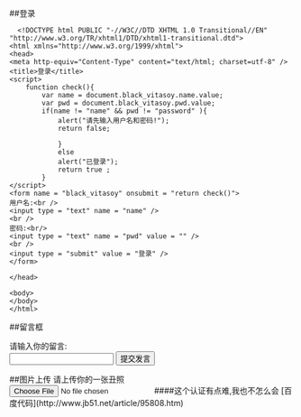 ##登录
```
  <!DOCTYPE html PUBLIC "-//W3C//DTD XHTML 1.0 Transitional//EN" "http://www.w3.org/TR/xhtml1/DTD/xhtml1-transitional.dtd">
<html xmlns="http://www.w3.org/1999/xhtml">
<head>
<meta http-equiv="Content-Type" content="text/html; charset=utf-8" />
<title>登录</title>
<script>
	function check(){
		var name = document.black_vitasoy.name.value;
		var pwd = document.black_vitasoy.pwd.value;
		if(name != "name" && pwd != "password" ){
			alert("请先输入用户名和密码!");
			return false;
			
			}
			else
			alert("已登录");
			return true ;
		}
</script>
<form name = "black_vitasoy" onsubmit = "return check()">
用户名:<br />
<input type = "text" name = "name" />
<br />
密码:<br/>
<input type = "text" name = "pwd" value = "" />
<br />
<input type = "submit" value = "登录" />
</form>

</head>

<body>
</body>
</html>
```
##留言框
<!DOCTYPE html PUBLIC "-//W3C//DTD XHTML 1.0 Transitional//EN" "http://www.w3.org/TR/xhtml1/DTD/xhtml1-transitional.dtd">
<html xmlns="http://www.w3.org/1999/xhtml">
<head>
<meta http-equiv="Content-Type" content="text/html; charset=utf-8" />
<title>登录</title>
<script>
	function check(){
		var name = document.black_vitasoy.liuyan.value;
		if (name.length < 5)
		{
			alert("请你输多点字,OK!");
			}
			else{
				alert("你话真多!");
				}
			
	}
		
		
</script>
<form name = "black_vitasoy" onsubmit = "return check()">
请输入你的留言:<br/>
<input type = "comment" name = "liuyan" >
<input type = "submit" value = "提交发言" />
</form>

</head>

<body>
</body>
</html>
##图片上传
<!DOCTYPE html PUBLIC "-//W3C//DTD XHTML 1.0 Transitional//EN" "http://www.w3.org/TR/xhtml1/DTD/xhtml1-transitional.dtd">
<html xmlns="http://www.w3.org/1999/xhtml">
<head>
<meta http-equiv="Content-Type" content="text/html; charset=utf-8" />
<title>上传图片</title>
</head>

<body>
请上传你的一张丑照<br/>
<input type = "file" name = "file" id = "uploade" />
</body>
</html>
####这个认证有点难,我也不怎么会
[百度代码](http://www.jb51.net/article/95808.htm)
